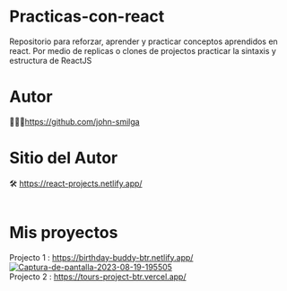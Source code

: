 # Practicas-con-react
Repositorio para reforzar, aprender y practicar conceptos aprendidos en react. Por medio de replicas o clones de projectos practicar la sintaxis y estructura de ReactJS <br/>

# Autor
👨🏼‍🎓https://github.com/john-smilga
# Sitio del Autor
🛠️ https://react-projects.netlify.app/ <br/> <br/>

# Mis proyectos
Projecto 1 : https://birthday-buddy-btr.netlify.app/ <br/>
<a href="https://ibb.co/y5SpvwM"><img src="https://i.ibb.co/QndkS2q/Captura-de-pantalla-2023-08-19-195505.png" alt="Captura-de-pantalla-2023-08-19-195505" border="0"></a>
<br/>
Projecto 2 : https://tours-project-btr.vercel.app/  <br/>
<br/>
